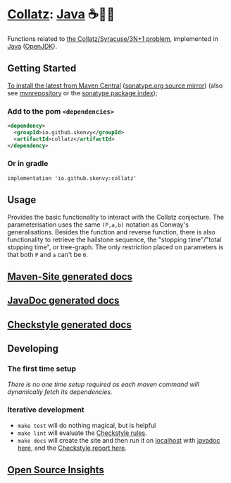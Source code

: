 # [Collatz](https://github.com/Skenvy/Collatz): [Java](https://github.com/Skenvy/Collatz/tree/main/java) ☕🦆🌞
Functions related to [the Collatz/Syracuse/3N+1 problem](https://en.wikipedia.org/wiki/Collatz_conjecture), implemented in [Java](https://www.java.com/) ([OpenJDK](https://openjdk.org/)).
## Getting Started
[To install the latest from Maven Central](https://repo1.maven.org/maven2/io/github/skenvy/collatz/) ([sonatype.org source mirror](https://s01.oss.sonatype.org/content/repositories/releases/io/github/skenvy/collatz/)) (also see [mvnrepository](https://mvnrepository.com/artifact/io.github.skenvy/collatz) or the [sonatype package index](https://search.maven.org/artifact/io.github.skenvy/collatz));
### Add to the pom `<dependencies>`
```xml
<dependency>
  <groupId>io.github.skenvy</groupId>
  <artifactId>collatz</artifactId>
</dependency>
```
### Or in gradle
```
implementation 'io.github.skenvy:collatz'
```
## Usage
Provides the basic functionality to interact with the Collatz conjecture.
The parameterisation uses the same `(P,a,b)` notation as Conway's generalisations.
Besides the function and reverse function, there is also functionality to retrieve the hailstone sequence, the "stopping time"/"total stopping time", or tree-graph. 
The only restriction placed on parameters is that both `P` and `a` can't be `0`.
## [Maven-Site generated docs](https://skenvy.github.io/Collatz/java)
## [JavaDoc generated docs](https://skenvy.github.io/Collatz/java/apidocs/io/github/skenvy/package-summary.html)
## [Checkstyle generated docs](https://skenvy.github.io/Collatz/java/checkstyle.html)
## Developing
### The first time setup
_There is no one time setup required as each maven command will dynamically fetch its dependencies._
### Iterative development
* `make test` will do nothing magical, but is helpful
* `make lint` will evaluate the [Checkstyle rules](https://github.com/Skenvy/Collatz/blob/main/java/checkstyle.xml).
* `make docs` will create the site and then run it on [localhost](http://localhost:8080) with [javadoc here](http://localhost:8080/apidocs/io/github/skenvy/package-summary.html), and the [Checkstyle report here](http://localhost:8080/checkstyle.html).
## [Open Source Insights](https://deps.dev/maven/io.github.skenvy%3Acollatz)
